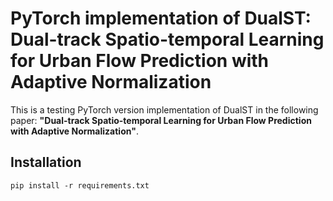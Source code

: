 # PyTorch implementation of DualST: Dual-track Spatio-temporal Learning for Urban Flow Prediction with Adaptive Normalization


This is a testing PyTorch version implementation of DualST in the following paper: **"Dual-track Spatio-temporal Learning for Urban Flow Prediction with Adaptive Normalization"**.

## Installation
```
pip install -r requirements.txt
```
